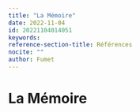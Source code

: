 ```yaml
---
title: "La Mémoire"
date: 2022-11-04
id: 20221104014051
keywords:
reference-section-title: Références
nocite: ""
author: Fumet
---
```


# La Mémoire

